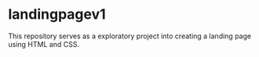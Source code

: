 # landingpagev1
This repository serves as a exploratory project into creating a landing page using HTML and CSS.
